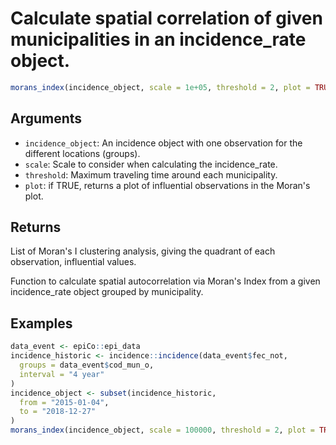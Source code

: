 # Calculate spatial correlation of given municipalities in an incidence_rate object.

```r
morans_index(incidence_object, scale = 1e+05, threshold = 2, plot = TRUE)
```

## Arguments

- `incidence_object`: An incidence object with one observation for the different locations (groups).
- `scale`: Scale to consider when calculating the incidence_rate.
- `threshold`: Maximum traveling time around each municipality.
- `plot`: if TRUE, returns a plot of influential observations in the Moran's plot.

## Returns

List of Moran's I clustering analysis, giving the quadrant of each observation, influential values.

Function to calculate spatial autocorrelation via Moran's Index from a given incidence_rate object grouped by municipality.

## Examples

```r
data_event <- epiCo::epi_data
incidence_historic <- incidence::incidence(data_event$fec_not,
  groups = data_event$cod_mun_o,
  interval = "4 year"
)
incidence_object <- subset(incidence_historic,
  from = "2015-01-04",
  to = "2018-12-27"
)
morans_index(incidence_object, scale = 100000, threshold = 2, plot = TRUE)
```
